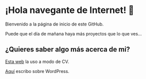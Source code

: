 # ¡Hola navegante de Internet! 👋

Bienvenido a la página de inicio de este GitHub.

Puede que el día de mañana haya más proyectos que lo que ves...

## ¿Quieres saber algo más acerca de mi?

[Esta web](https://javiervallejo.me/) la uso a modo de CV.

[Aquí](https://javiervallejo.com/) escribo sobre WordPress.


<!--
**javiervallejooca/javiervallejooca** is a ✨ _special_ ✨ repository because its `README.md` (this file) appears on your GitHub profile.

Here are some ideas to get you started:
-->
